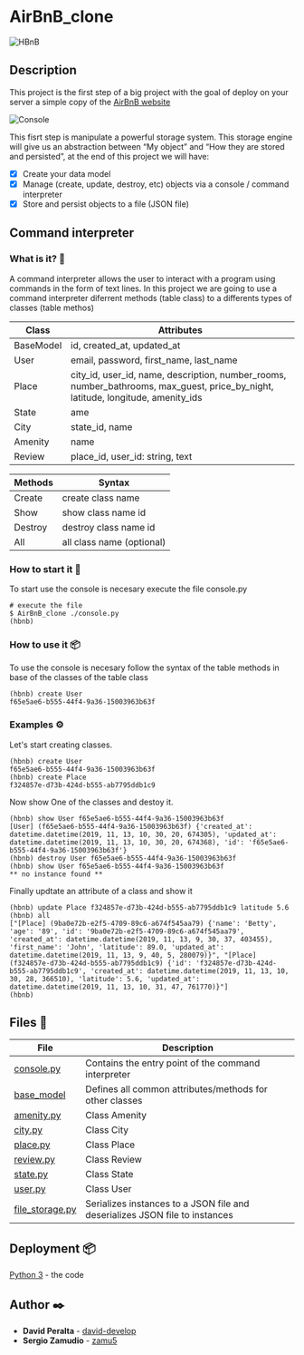 # AirBnB_clone 

![HBnB](https://github.com/zamu5/AirBnB_clone/blob/master/image/HBnB.png)

## Description

This project is the first step of a big project with the goal of deploy on your server a simple copy of the [AirBnB website](https://www.airbnb.com/)

![Console](https://github.com/zamu5/AirBnB_clone/blob/master/image/console.png)

This fisrt step is manipulate a powerful storage system. This storage engine will give us an abstraction between “My object” and “How they are stored and persisted”, at the end of this project we will have:
- [x] Create your data model
- [x] Manage (create, update, destroy, etc) objects via a console / command interpreter
- [x] Store and persist objects to a file (JSON file)

## Command interpreter 

### What is it? 🚀

A command interpreter allows the user to interact with a program using commands in the form of text lines. In this project we are going to use a command interpreter diferrent methods (table class) to a differents types of classes (table methos)

Class | Attributes
------------ | -------------
BaseModel | id, created_at, updated_at
User | email, password, first_name, last_name
Place | city_id, user_id, name, description, number_rooms, number_bathrooms, max_guest, price_by_night, latitude, longitude, amenity_ids
State | ame
City | state_id, name
Amenity | name
Review | place_id, user_id: string, text


Methods | Syntax
------------ | -------------
Create | create class name
Show | show class name id
Destroy | destroy class name id
All | all class name (optional)
### How to start it 🔧

To start use the console is necesary execute the file console.py
```
# execute the file
$ AirBnB_clone ./console.py 
(hbnb) 
```

### How to use it 📦

To use the console is necesary follow the syntax of the table methods in base of the classes of the table class

```
(hbnb) create User
f65e5ae6-b555-44f4-9a36-15003963b63f
```

### Examples ⚙️

Let's start creating classes.

```
(hbnb) create User
f65e5ae6-b555-44f4-9a36-15003963b63f
(hbnb) create Place
f324857e-d73b-424d-b555-ab7795ddb1c9
```

Now show One of the classes and destoy it.
```
(hbnb) show User f65e5ae6-b555-44f4-9a36-15003963b63f
[User] (f65e5ae6-b555-44f4-9a36-15003963b63f) {'created_at': datetime.datetime(2019, 11, 13, 10, 30, 20, 674305), 'updated_at': datetime.datetime(2019, 11, 13, 10, 30, 20, 674368), 'id': 'f65e5ae6-b555-44f4-9a36-15003963b63f'}
(hbnb) destroy User f65e5ae6-b555-44f4-9a36-15003963b63f
(hbnb) show User f65e5ae6-b555-44f4-9a36-15003963b63f
** no instance found **
```
Finally updtate an attribute of a class and show it
```
(hbnb) update Place f324857e-d73b-424d-b555-ab7795ddb1c9 latitude 5.6
(hbnb) all
["[Place] (9ba0e72b-e2f5-4709-89c6-a674f545aa79) {'name': 'Betty', 'age': '89', 'id': '9ba0e72b-e2f5-4709-89c6-a674f545aa79', 'created_at': datetime.datetime(2019, 11, 13, 9, 30, 37, 403455), 'first_name': 'John', 'latitude': 89.0, 'updated_at': datetime.datetime(2019, 11, 13, 9, 40, 5, 280079)}", "[Place] (f324857e-d73b-424d-b555-ab7795ddb1c9) {'id': 'f324857e-d73b-424d-b555-ab7795ddb1c9', 'created_at': datetime.datetime(2019, 11, 13, 10, 30, 28, 366510), 'latitude': 5.6, 'updated_at': datetime.datetime(2019, 11, 13, 10, 31, 47, 761770)}"]
(hbnb)
```
## Files  📄

File| Description
------------ | -------------
[console.py](https://github.com/zamu5/AirBnB_clone/blob/master/console.py) | Contains the entry point of the command interpreter
[base_model](https://github.com/zamu5/AirBnB_clone/blob/master/models/base_model.py) | Defines all common attributes/methods for other classes
[amenity.py](https://github.com/zamu5/AirBnB_clone/blob/master/models/amenity.py) | Class Amenity
[city.py](https://github.com/zamu5/AirBnB_clone/blob/master/models/city.py) | Class City
[place.py](https://github.com/zamu5/AirBnB_clone/blob/master/models/place.py) | Class Place
[review.py](https://github.com/zamu5/AirBnB_clone/blob/master/models/review.py) | Class Review
[state.py](https://github.com/zamu5/AirBnB_clone/blob/master/models/state.py) | Class State
[user.py](https://github.com/zamu5/AirBnB_clone/blob/master/models/User.py) | Class User
[file_storage.py](https://github.com/zamu5/AirBnB_clone/blob/master/models/engine/file_storage.py) | Serializes instances to a JSON file and deserializes JSON file to instances

## Deployment  📦

[Python 3](https://www.python.org/) - the code 

## Author ✒️

* **David Peralta** - [david-develop](https://github.com/david-develop)
* **Sergio Zamudio** - [zamu5](https://github.com/zamu5)
